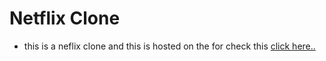 # Netflix Clone 

* this is a neflix clone and this is hosted on the for check this [click here..](https://netflix-clone-16682.web.app/)
